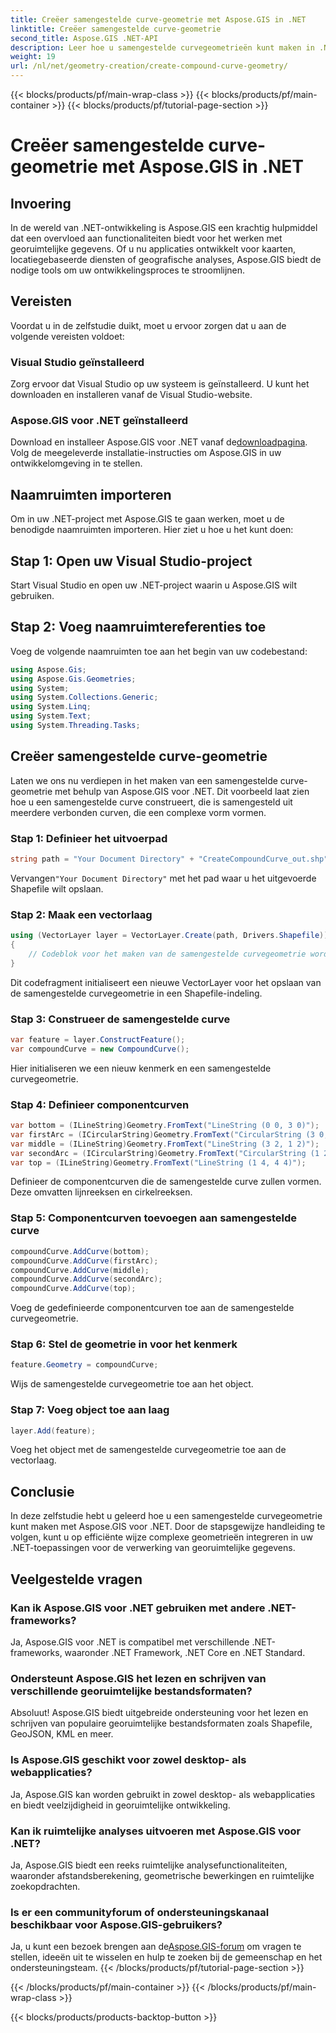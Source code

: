 ```yaml
---
title: Creëer samengestelde curve-geometrie met Aspose.GIS in .NET
linktitle: Creëer samengestelde curve-geometrie
second_title: Aspose.GIS .NET-API
description: Leer hoe u samengestelde curvegeometrieën kunt maken in .NET met behulp van Aspose.GIS voor naadloze geospatiale gegevensverwerking.
weight: 19
url: /nl/net/geometry-creation/create-compound-curve-geometry/
---
```


{{< blocks/products/pf/main-wrap-class >}}
{{< blocks/products/pf/main-container >}}
{{< blocks/products/pf/tutorial-page-section >}}

# Creëer samengestelde curve-geometrie met Aspose.GIS in .NET

## Invoering
In de wereld van .NET-ontwikkeling is Aspose.GIS een krachtig hulpmiddel dat een overvloed aan functionaliteiten biedt voor het werken met georuimtelijke gegevens. Of u nu applicaties ontwikkelt voor kaarten, locatiegebaseerde diensten of geografische analyses, Aspose.GIS biedt de nodige tools om uw ontwikkelingsproces te stroomlijnen.
## Vereisten
Voordat u in de zelfstudie duikt, moet u ervoor zorgen dat u aan de volgende vereisten voldoet:
### Visual Studio geïnstalleerd
Zorg ervoor dat Visual Studio op uw systeem is geïnstalleerd. U kunt het downloaden en installeren vanaf de Visual Studio-website.
### Aspose.GIS voor .NET geïnstalleerd
 Download en installeer Aspose.GIS voor .NET vanaf de[downloadpagina](https://releases.aspose.com/gis/net/). Volg de meegeleverde installatie-instructies om Aspose.GIS in uw ontwikkelomgeving in te stellen.

## Naamruimten importeren
Om in uw .NET-project met Aspose.GIS te gaan werken, moet u de benodigde naamruimten importeren. Hier ziet u hoe u het kunt doen:
## Stap 1: Open uw Visual Studio-project
Start Visual Studio en open uw .NET-project waarin u Aspose.GIS wilt gebruiken.
## Stap 2: Voeg naamruimtereferenties toe
Voeg de volgende naamruimten toe aan het begin van uw codebestand:
```csharp
using Aspose.Gis;
using Aspose.Gis.Geometries;
using System;
using System.Collections.Generic;
using System.Linq;
using System.Text;
using System.Threading.Tasks;
```
## Creëer samengestelde curve-geometrie
Laten we ons nu verdiepen in het maken van een samengestelde curve-geometrie met behulp van Aspose.GIS voor .NET. Dit voorbeeld laat zien hoe u een samengestelde curve construeert, die is samengesteld uit meerdere verbonden curven, die een complexe vorm vormen.
### Stap 1: Definieer het uitvoerpad
```csharp
string path = "Your Document Directory" + "CreateCompoundCurve_out.shp";
```
 Vervangen`"Your Document Directory"` met het pad waar u het uitgevoerde Shapefile wilt opslaan.
### Stap 2: Maak een vectorlaag
```csharp
using (VectorLayer layer = VectorLayer.Create(path, Drivers.Shapefile))
{
    // Codeblok voor het maken van de samengestelde curvegeometrie wordt hier ingevoegd.
}
```
Dit codefragment initialiseert een nieuwe VectorLayer voor het opslaan van de samengestelde curvegeometrie in een Shapefile-indeling.
### Stap 3: Construeer de samengestelde curve
```csharp
var feature = layer.ConstructFeature();
var compoundCurve = new CompoundCurve();
```
Hier initialiseren we een nieuw kenmerk en een samengestelde curvegeometrie.
### Stap 4: Definieer componentcurven
```csharp
var bottom = (ILineString)Geometry.FromText("LineString (0 0, 3 0)");
var firstArc = (ICircularString)Geometry.FromText("CircularString (3 0, 4 1, 3 2)");
var middle = (ILineString)Geometry.FromText("LineString (3 2, 1 2)");
var secondArc = (ICircularString)Geometry.FromText("CircularString (1 2, 0 3, 1 4)");
var top = (ILineString)Geometry.FromText("LineString (1 4, 4 4)");
```
Definieer de componentcurven die de samengestelde curve zullen vormen. Deze omvatten lijnreeksen en cirkelreeksen.
### Stap 5: Componentcurven toevoegen aan samengestelde curve
```csharp
compoundCurve.AddCurve(bottom);
compoundCurve.AddCurve(firstArc);
compoundCurve.AddCurve(middle);
compoundCurve.AddCurve(secondArc);
compoundCurve.AddCurve(top);
```
Voeg de gedefinieerde componentcurven toe aan de samengestelde curvegeometrie.
### Stap 6: Stel de geometrie in voor het kenmerk
```csharp
feature.Geometry = compoundCurve;
```
Wijs de samengestelde curvegeometrie toe aan het object.
### Stap 7: Voeg object toe aan laag
```csharp
layer.Add(feature);
```
Voeg het object met de samengestelde curvegeometrie toe aan de vectorlaag.

## Conclusie
In deze zelfstudie hebt u geleerd hoe u een samengestelde curvegeometrie kunt maken met Aspose.GIS voor .NET. Door de stapsgewijze handleiding te volgen, kunt u op efficiënte wijze complexe geometrieën integreren in uw .NET-toepassingen voor de verwerking van georuimtelijke gegevens.
## Veelgestelde vragen
### Kan ik Aspose.GIS voor .NET gebruiken met andere .NET-frameworks?
Ja, Aspose.GIS voor .NET is compatibel met verschillende .NET-frameworks, waaronder .NET Framework, .NET Core en .NET Standard.
### Ondersteunt Aspose.GIS het lezen en schrijven van verschillende georuimtelijke bestandsformaten?
Absoluut! Aspose.GIS biedt uitgebreide ondersteuning voor het lezen en schrijven van populaire georuimtelijke bestandsformaten zoals Shapefile, GeoJSON, KML en meer.
### Is Aspose.GIS geschikt voor zowel desktop- als webapplicaties?
Ja, Aspose.GIS kan worden gebruikt in zowel desktop- als webapplicaties en biedt veelzijdigheid in georuimtelijke ontwikkeling.
### Kan ik ruimtelijke analyses uitvoeren met Aspose.GIS voor .NET?
Ja, Aspose.GIS biedt een reeks ruimtelijke analysefunctionaliteiten, waaronder afstandsberekening, geometrische bewerkingen en ruimtelijke zoekopdrachten.
### Is er een communityforum of ondersteuningskanaal beschikbaar voor Aspose.GIS-gebruikers?
 Ja, u kunt een bezoek brengen aan de[Aspose.GIS-forum](https://forum.aspose.com/c/gis/33) om vragen te stellen, ideeën uit te wisselen en hulp te zoeken bij de gemeenschap en het ondersteuningsteam.
{{< /blocks/products/pf/tutorial-page-section >}}

{{< /blocks/products/pf/main-container >}}
{{< /blocks/products/pf/main-wrap-class >}}

{{< blocks/products/products-backtop-button >}}
